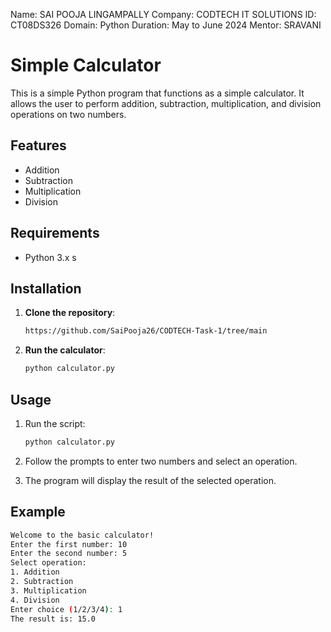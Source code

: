 Name: SAI POOJA LINGAMPALLY
Company: CODTECH IT SOLUTIONS
ID: CT08DS326
Domain: Python
Duration: May to June 2024
Mentor: SRAVANI

# Simple Calculator

This is a simple Python program that functions as a simple calculator. It allows the user to perform addition, subtraction, multiplication, and division operations on two numbers.

## Features

- Addition
- Subtraction
- Multiplication
- Division

## Requirements

- Python 3.x
s
## Installation

1. **Clone the repository**:
    ```sh
   https://github.com/SaiPooja26/CODTECH-Task-1/tree/main
    ```

2. **Run the calculator**:
    ```sh
    python calculator.py
    ```

## Usage

1. Run the script:
    ```sh
    python calculator.py
    ```

2. Follow the prompts to enter two numbers and select an operation.

3. The program will display the result of the selected operation.

## Example

```sh
Welcome to the basic calculator!
Enter the first number: 10
Enter the second number: 5
Select operation:
1. Addition
2. Subtraction
3. Multiplication
4. Division
Enter choice (1/2/3/4): 1
The result is: 15.0

